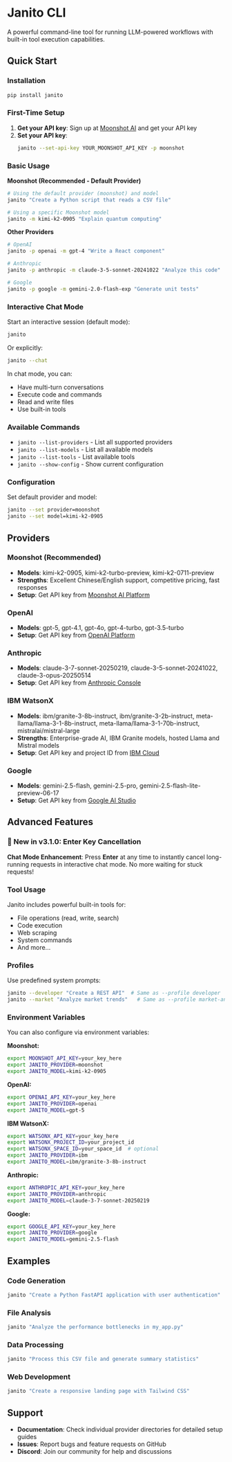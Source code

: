 # Janito CLI

A powerful command-line tool for running LLM-powered workflows with built-in tool execution capabilities.

## Quick Start

### Installation

```bash
pip install janito
```

### First-Time Setup

1. **Get your API key**: Sign up at [Moonshot AI](https://platform.moonshot.cn/) and get your API key
2. **Set your API key**:
   ```bash
   janito --set-api-key YOUR_MOONSHOT_API_KEY -p moonshot
   ```

### Basic Usage

**Moonshot (Recommended - Default Provider)**
```bash
# Using the default provider (moonshot) and model
janito "Create a Python script that reads a CSV file"

# Using a specific Moonshot model
janito -m kimi-k2-0905 "Explain quantum computing"
```

**Other Providers**
```bash
# OpenAI
janito -p openai -m gpt-4 "Write a React component"

# Anthropic
janito -p anthropic -m claude-3-5-sonnet-20241022 "Analyze this code"

# Google
janito -p google -m gemini-2.0-flash-exp "Generate unit tests"
```

### Interactive Chat Mode

Start an interactive session (default mode):
```bash
janito
```

Or explicitly:
```bash
janito --chat
```

In chat mode, you can:

- Have multi-turn conversations
- Execute code and commands
- Read and write files
- Use built-in tools

### Available Commands

- `janito --list-providers` - List all supported providers
- `janito --list-models` - List all available models
- `janito --list-tools` - List available tools
- `janito --show-config` - Show current configuration

### Configuration

Set default provider and model:
```bash
janito --set provider=moonshot
janito --set model=kimi-k2-0905
```

## Providers

### Moonshot (Recommended)

- **Models**: kimi-k2-0905, kimi-k2-turbo-preview, kimi-k2-0711-preview
- **Strengths**: Excellent Chinese/English support, competitive pricing, fast responses
- **Setup**: Get API key from [Moonshot AI Platform](https://platform.moonshot.cn/)

### OpenAI

- **Models**: gpt-5, gpt-4.1, gpt-4o, gpt-4-turbo, gpt-3.5-turbo
- **Setup**: Get API key from [OpenAI Platform](https://platform.openai.com/)

### Anthropic

- **Models**: claude-3-7-sonnet-20250219, claude-3-5-sonnet-20241022, claude-3-opus-20250514
- **Setup**: Get API key from [Anthropic Console](https://console.anthropic.com/)

### IBM WatsonX

- **Models**: ibm/granite-3-8b-instruct, ibm/granite-3-2b-instruct, meta-llama/llama-3-1-8b-instruct, meta-llama/llama-3-1-70b-instruct, mistralai/mistral-large
- **Strengths**: Enterprise-grade AI, IBM Granite models, hosted Llama and Mistral models
- **Setup**: Get API key and project ID from [IBM Cloud](https://cloud.ibm.com/)

### Google

- **Models**: gemini-2.5-flash, gemini-2.5-pro, gemini-2.5-flash-lite-preview-06-17
- **Setup**: Get API key from [Google AI Studio](https://makersuite.google.com/)

## Advanced Features

### 🚀 New in v3.1.0: Enter Key Cancellation
**Chat Mode Enhancement**: Press **Enter** at any time to instantly cancel long-running requests in interactive chat mode. No more waiting for stuck requests!

### Tool Usage

Janito includes powerful built-in tools for:

- File operations (read, write, search)
- Code execution
- Web scraping
- System commands
- And more...

### Profiles
Use predefined system prompts:
```bash
janito --developer "Create a REST API"  # Same as --profile developer
janito --market "Analyze market trends"   # Same as --profile market-analyst
```

### Environment Variables
You can also configure via environment variables:

**Moonshot:**
```bash
export MOONSHOT_API_KEY=your_key_here
export JANITO_PROVIDER=moonshot
export JANITO_MODEL=kimi-k2-0905
```

**OpenAI:**
```bash
export OPENAI_API_KEY=your_key_here
export JANITO_PROVIDER=openai
export JANITO_MODEL=gpt-5
```

**IBM WatsonX:**
```bash
export WATSONX_API_KEY=your_key_here
export WATSONX_PROJECT_ID=your_project_id
export WATSONX_SPACE_ID=your_space_id  # optional
export JANITO_PROVIDER=ibm
export JANITO_MODEL=ibm/granite-3-8b-instruct
```

**Anthropic:**
```bash
export ANTHROPIC_API_KEY=your_key_here
export JANITO_PROVIDER=anthropic
export JANITO_MODEL=claude-3-7-sonnet-20250219
```

**Google:**
```bash
export GOOGLE_API_KEY=your_key_here
export JANITO_PROVIDER=google
export JANITO_MODEL=gemini-2.5-flash
```

## Examples

### Code Generation
```bash
janito "Create a Python FastAPI application with user authentication"
```

### File Analysis
```bash
janito "Analyze the performance bottlenecks in my_app.py"
```

### Data Processing
```bash
janito "Process this CSV file and generate summary statistics"
```

### Web Development
```bash
janito "Create a responsive landing page with Tailwind CSS"
```

## Support

- **Documentation**: Check individual provider directories for detailed setup guides
- **Issues**: Report bugs and feature requests on GitHub
- **Discord**: Join our community for help and discussions